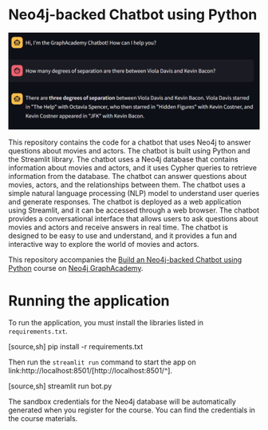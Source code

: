 # Neo4j-backed Chatbot using Python
![alt text](image.png)

This repository contains the code for a chatbot that uses Neo4j to answer questions about movies and actors. The chatbot is built using Python and the Streamlit library. The chatbot uses a Neo4j database that contains information about movies and actors, and it uses Cypher queries to retrieve information from the database. The chatbot can answer questions about movies, actors, and the relationships between them. The chatbot uses a simple natural language processing (NLP) model to understand user queries and generate responses. The chatbot is deployed as a web application using Streamlit, and it can be accessed through a web browser. The chatbot provides a conversational interface that allows users to ask questions about movies and actors and receive answers in real time. The chatbot is designed to be easy to use and understand, and it provides a fun and interactive way to explore the world of movies and actors.

This repository accompanies the [Build an Neo4j-backed Chatbot using Python](https://graphacademy.neo4j.com/courses/llm-chatbot-python/?ref=github) course on [Neo4j GraphAcademy](https://graphacademy.neo4j.com/?ref=github).

# Running the application

To run the application, you must install the libraries listed in `requirements.txt`.

[source,sh]
pip install -r requirements.txt

Then run the `streamlit run` command to start the app on link:http://localhost:8501/[http://localhost:8501/^].

[source,sh]
streamlit run bot.py

The sandbox credentials for the Neo4j database will be automatically generated when you register for the course. You can find the credentials in the course materials.